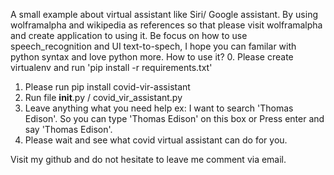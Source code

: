 A small example about virtual assistant like Siri/ Google assistant. By using wolframalpha and wikipedia as references so that please visit  wolframalpha and create application to using it. Be focus on how to use speech_recognition and UI text-to-spech, I hope you can familar with python syntax and love python more.
How to use it?
0. Please create virtualenv and run 'pip install -r requirements.txt'
1. Please  run pip install covid-vir-assistant
2. Run file __init__.py / covid_vir_assistant.py 
3. Leave anything what you need help 
    ex: I want to search 'Thomas Edison'. So you can type 'Thomas Edison' on this box or Press enter and say 'Thomas Edison'. 
4. Please wait and see what covid virtual assistant can do for you.

Visit my github and do not hesitate to leave me comment via email.
